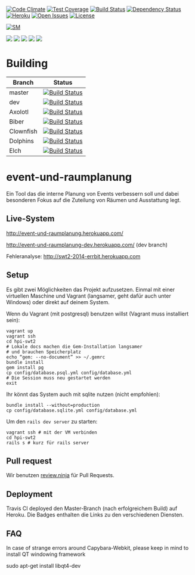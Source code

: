 [![Code Climate](https://codeclimate.com/github/hpi-swt2/event-und-raumplanung/badges/gpa.svg)](https://codeclimate.com/github/hpi-swt2/event-und-raumplanung)
[![Test Coverage](https://codeclimate.com/github/hpi-swt2/event-und-raumplanung/badges/coverage.svg)](https://codeclimate.com/github/hpi-swt2/event-und-raumplanung)
[![Build Status](https://travis-ci.org/hpi-swt2/event-und-raumplanung.svg?branch=master)](https://travis-ci.org/hpi-swt2/event-und-raumplanung)
[![Dependency Status](https://gemnasium.com/hpi-swt2/event-und-raumplanung.svg)](https://gemnasium.com/hpi-swt2/event-und-raumplanung)
[![Heroku](https://heroku-badge.herokuapp.com/?app=event-und-raumplanung)](http://event-und-raumplanung.herokuapp.com/)
[![Open Issues](http://img.shields.io/github/issues/hpi-swt2/event-und-raumplanung.svg)](https://github.com/hpi-swt2/event-und-raumplanung/issues?q=is%3Aopen+is%3Aissue)
[![License](http://img.shields.io/badge/license-AGPL-blue.svg)](https://github.com/hpi-swt2/event-und-raumplanung/blob/master/LICENSE)

[![SM](http://imgh.us/sm.svg) ](localhost:8000)

![](http://imgh.us/axolotl.svg) ![](http://imgh.us/biber.svg) ![](http://imgh.us/clown.svg) ![](http://imgh.us/delfin.svg) ![](http://imgh.us/elch.svg)

# Building
Branch      | Status
----------- | ----------
master  | [![Build Status](https://travis-ci.org/hpi-swt2/event-und-raumplanung.svg?branch=master)](https://travis-ci.org/hpi-swt2/event-und-raumplanung)
dev  | [![Build Status](https://travis-ci.org/hpi-swt2/event-und-raumplanung.svg?branch=dev)](https://travis-ci.org/hpi-swt2/event-und-raumplanung)
Axolotl  | [![Build Status](https://travis-ci.org/hpi-swt2/event-und-raumplanung.svg?branch=Axolotl)](https://travis-ci.org/hpi-swt2/event-und-raumplanung)
Biber  | [![Build Status](https://travis-ci.org/hpi-swt2/event-und-raumplanung.svg?branch=Biber)](https://travis-ci.org/hpi-swt2/event-und-raumplanung)
Clownfish  | [![Build Status](https://travis-ci.org/hpi-swt2/event-und-raumplanung.svg?branch=Clownfish)](https://travis-ci.org/hpi-swt2/event-und-raumplanung)
Dolphins  | [![Build Status](https://travis-ci.org/hpi-swt2/event-und-raumplanung.svg?branch=Dolphins)](https://travis-ci.org/hpi-swt2/event-und-raumplanung)
Elch  | [![Build Status](https://travis-ci.org/hpi-swt2/event-und-raumplanung.svg?branch=Elch)](https://travis-ci.org/hpi-swt2/event-und-raumplanung)

event-und-raumplanung
=====================

Ein Tool das die interne Planung von Events verbessern soll und dabei besonderen Fokus auf die Zuteilung von Räumen und Ausstattung legt.

Live-System
-----
http://event-und-raumplanung.herokuapp.com/

http://event-und-raumplanung-dev.herokuapp.com/ (dev branch)

Fehleranalyse:
http://swt2-2014-errbit.herokuapp.com

Setup
-----
Es gibt zwei Möglichkeiten das Projekt aufzusetzen. Einmal mit einer virtuellen Maschine und Vagrant
(langsamer, geht dafür auch unter Windows) oder direkt auf deinem System.

Wenn du Vagrant (mit postgresql) benutzen willst (Vagrant muss installiert sein):

    vagrant up
    vagrant ssh
    cd hpi-swt2
    # Lokale docs machen die Gem-Installation langsamer
    # und brauchen Speicherplatz
    echo “gem: --no-document” >> ~/.gemrc
    bundle install
    gem install pg
    cp config/database.psql.yml config/database.yml
    # Die Session muss neu gestartet werden
    exit

Ihr könnt das System auch mit sqlite nutzen (nicht empfohlen):

    bundle install --without=production
    cp config/database.sqlite.yml config/database.yml

Um den `rails dev server` zu starten:

    vagrant ssh # mit der VM verbinden
    cd hpi-swt2
    rails s # kurz für rails server

Pull request
------------

Wir benutzen [review.ninja](http://app.review.ninja/hpi-swt2/event-und-raumplanung) für Pull Requests.

Deployment
----------

Travis CI deployed den Master-Branch (nach erfolgreichem Build) auf Heroku.
Die Badges enthalten die Links zu den verschiedenen Diensten.

FAQ
----------
In case of strange errors around Capybara-Webkit, please keep in mind to install QT windowing framework

sudo apt-get install libqt4-dev
